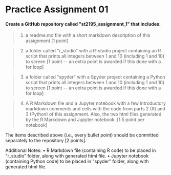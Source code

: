 # Practice Assignment 01

#### Create a GitHub repository called "st2195_assignment_1" that includes:

> 1.  a readme.md file with a short markdown description of this assignment [1 point]

> 2.  a folder called "r_studio" with a R-studio project containing an R script that prints all integers between 1 and 10 (including 1 and 10) to screen [1 point -- an extra point is awarded if this done with a for loop]

> 3.  a folder called "spyder" with a Spyder project containing a Python script that prints all integers between 1 and 10 (including 1 and 10) to screen [1 point -- an extra point is awarded if this done with a for loop]

> 4.  A R Markdown file and a Jupyter notebook with a few introductory markdown comments and cells with the code from parts 2 (R) and 3 (Python) of this assignment. Also, the two html files generated by the R Markdown and Jupyter notebook. [1.5 point per notebook]

The items described above (i.e., every bullet point) should be committed separately to the repository [2 points].

Additional Notes: • R Markdown file (containing R code) to be placed in "r_studio" folder, along with generated html file. • Jupyter notebook (containing Python code) to be placed in "spyder" folder, along with generated html file.

